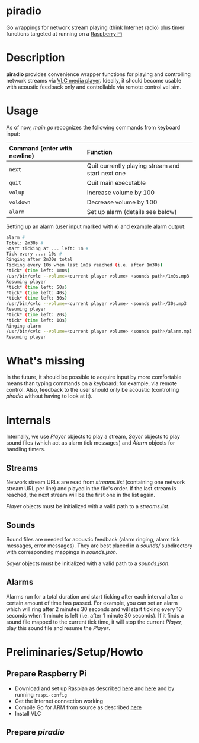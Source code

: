 piradio
=======

[Go](http://golang.org) wrappings for network stream playing (think Internet radio) plus 
timer functions targeted at running on a [Raspberry Pi](http://www.raspberrypi.org/)


Description
===========

**piradio** provides convenience wrapper functions for playing and controlling network streams 
via [VLC media player](http://www.videolan.org/vlc/). Ideally, it should become usable
with acoustic feedback only and controllable via remote control vel sim.

Usage 
=====

As of now, _main.go_ recognizes the following commands from keyboard input:

| Command (enter with newline) | Function |
|:--------|:------------|
| `next`    | Quit currently playing stream and start next one         |
| `quit`    | Quit main executable |
| `volup`   | Increase volume by 100 |
| `voldown` | Decrease volume by 100 |
| `alarm`   | Set up alarm (details see below) |


Setting up an alarm (user input marked with `#`) and example alarm output:

```bash
alarm #
Total: 2m30s #
Start ticking at ... left: 1m #
Tick every ...: 10s #
Ringing after 2m30s total
Ticking every 10s when last 1m0s reached (i.e. after 1m30s)
*tick* (time left: 1m0s)
/usr/bin/cvlc --volume=<current player volume> <sounds path>/1m0s.mp3
Resuming player
*tick* (time left: 50s)
*tick* (time left: 40s)
*tick* (time left: 30s)
/usr/bin/cvlc --volume=<current player volume> <sounds path>/30s.mp3
Resuming player
*tick* (time left: 20s)
*tick* (time left: 10s)
Ringing alarm
/usr/bin/cvlc --volume=<current player volume> <sounds path>/alarm.mp3
Resuming player
```

What's missing
==============

In the future, it should be possible to acquire input by more comfortable means than typing commands on  a keyboard; 
for example, via remote control. 
Also, feedback to the user should only be acoustic (controlling _piradio_ without having to look at it).

Internals
=========

Internally, we use _Player_ objects to play a stream, 
_Sayer_ objects to play sound files (which act as alarm tick messages) 
and _Alarm_ objects for handling timers.

Streams
-------

Network stream URLs are read from _streams.list_ (containing one network stream URL per line) 
and played in the file's order. If the last stream is reached, the next stream
will be the first one in the list again.

_Player_ objects must be initialized with a valid path to a _streams.list_.

Sounds
------

Sound files are needed for acoustic feedback (alarm ringing, alarm tick messages, error messages).
They are best placed in a _sounds/_ subdirectory with corresponding mappings in _sounds.json_.

_Sayer_ objects must be initialized with a valid path to a _sounds.json_.




Alarms
------

Alarms run for a total duration and start ticking after each interval after a certain amount of time 
has passed. For example, you can set an alarm which will ring after 2 minutes 30 seconds and will start ticking
every 10 seconds when 1 minute is left (i.e. after 1 minute 30 seconds). If it finds a sound file mapped 
to the current tick time,
it will stop the current _Player_, play this sound file and resume the _Player_.


Preliminaries/Setup/Howto
=========================

Prepare Raspberry Pi
--------------------

* Download and set up Raspian as described [here](http://www.raspberrypi.org/downloads)
and [here](http://elinux.org/RPi_Easy_SD_Card_Setup#SD_card_setup) and by running
`raspi-config`
* Get the Internet connection working
* Compile Go for ARM from source as described [here](http://golang.org/doc/install/source)
* Install VLC


Prepare _piradio_
-----------------

